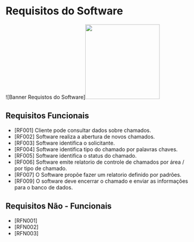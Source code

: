 # Requisitos do Software

 ![Banner Requistos do Software]<img src= "https://i.ytimg.com/vi/V74qIKo-OqI/maxresdefault.jpg" width="200px" /> 


## Requisitos Funcionais 

* [RF001] Cliente pode consultar dados sobre chamados.
* [RF002] Software realiza a abertura de novos chamados. 
* [RF003] Software identifica o solicitante.
* [RF004] Software identifica tipo do chamado por palavras chaves.
* [RF005] Software identifica o status do chamado.
* [RF006] Software emite relatorio de controle de chamados por área / por tipo de chamado.
* [RF007] O Software propõe fazer um relatorio definido por padrões.
* [RF009] O software deve encerrar o chamado e enviar as informações para o banco de dados.


## Requisitos Não - Funcionais 

* [RFN001] 
* [RFN002] 
* [RFN003]


